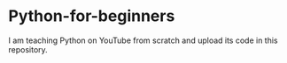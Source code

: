 # Python-for-beginners
I am teaching Python on YouTube from scratch and upload its code in this repository.
